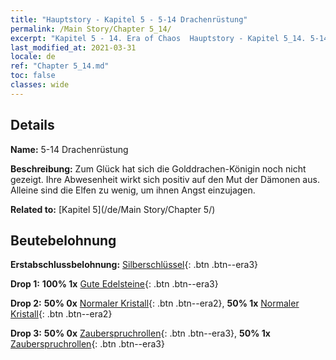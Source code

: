 ```yaml
---
title: "Hauptstory - Kapitel 5 - 5-14 Drachenrüstung"
permalink: /Main Story/Chapter 5_14/
excerpt: "Kapitel 5 - 14. Era of Chaos  Hauptstory - Kapitel 5_14. 5-14 Drachenrüstung"
last_modified_at: 2021-03-31
locale: de
ref: "Chapter 5_14.md"
toc: false
classes: wide
---
```


## Details

 **Name:** 5-14 Drachenrüstung

 **Beschreibung:** Zum Glück hat sich die Golddrachen-Königin noch nicht gezeigt. Ihre Abwesenheit wirkt sich positiv auf den Mut der Dämonen aus. Alleine sind die Elfen zu wenig, um ihnen Angst einzujagen.

 **Related to:** [Kapitel 5](/de/Main Story/Chapter 5/)

## Beutebelohnung

 **Erstabschlussbelohnung:** [Silberschlüssel](/de/Items/con_693/){: .btn .btn--era3}

 **Drop 1:** **100% 1x** [Gute Edelsteine](/de/Items/mat_16/){: .btn .btn--era3}

 **Drop 2:** **50% 0x** [Normaler Kristall](/de/Items/mat_11/){: .btn .btn--era2}, **50% 1x** [Normaler Kristall](/de/Items/mat_11/){: .btn .btn--era2}

 **Drop 3:** **50% 0x** [Zauberspruchrollen](/de/Items/con_694/){: .btn .btn--era3}, **50% 1x** [Zauberspruchrollen](/de/Items/con_694/){: .btn .btn--era3}

